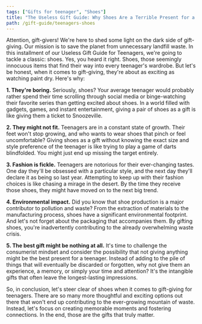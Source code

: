 ```yaml
---
tags: ["Gifts for teenager", "Shoes"]
title: "The Useless Gift Guide: Why Shoes Are a Terrible Present for a Teenager"
path: /gift-guide/teenagers-shoes
---
```


Attention, gift-givers! We're here to shed some light on the dark side of gift-giving. Our mission is to save the planet from unnecessary landfill waste. In this installment of our Useless Gift Guide for Teenagers, we're going to tackle a classic: shoes. Yes, you heard it right. Shoes, those seemingly innocuous items that find their way into every teenager's wardrobe. But let's be honest, when it comes to gift-giving, they're about as exciting as watching paint dry. Here's why:

**1. They're boring.** Seriously, shoes? Your average teenager would probably rather spend their time scrolling through social media or binge-watching their favorite series than getting excited about shoes. In a world filled with gadgets, games, and instant entertainment, giving a pair of shoes as a gift is like giving them a ticket to Snoozeville.

**2. They might not fit.** Teenagers are in a constant state of growth. Their feet won't stop growing, and who wants to wear shoes that pinch or feel uncomfortable? Giving shoes as a gift without knowing the exact size and style preference of the teenager is like trying to play a game of darts blindfolded. You might just end up missing the target entirely.

**3. Fashion is fickle.** Teenagers are notorious for their ever-changing tastes. One day they'll be obsessed with a particular style, and the next day they'll declare it as being so last year. Attempting to keep up with their fashion choices is like chasing a mirage in the desert. By the time they receive those shoes, they might have moved on to the next big trend.

**4. Environmental impact.** Did you know that shoe production is a major contributor to pollution and waste? From the extraction of materials to the manufacturing process, shoes have a significant environmental footprint. And let's not forget about the packaging that accompanies them. By gifting shoes, you're inadvertently contributing to the already overwhelming waste crisis.

**5. The best gift might be nothing at all.** It's time to challenge the consumerist mindset and consider the possibility that not giving anything might be the best present for a teenager. Instead of adding to the pile of things that will eventually be discarded or forgotten, why not give them an experience, a memory, or simply your time and attention? It's the intangible gifts that often leave the longest-lasting impressions.

So, in conclusion, let's steer clear of shoes when it comes to gift-giving for teenagers. There are so many more thoughtful and exciting options out there that won't end up contributing to the ever-growing mountain of waste. Instead, let's focus on creating memorable moments and fostering connections. In the end, those are the gifts that truly matter.